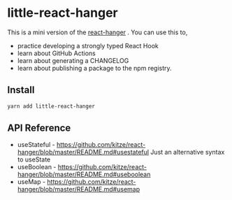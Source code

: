 # little-react-hanger

This is a mini version of the [react-hanger](https://github.com/kitze/react-hanger) .
You can use this to,

- practice developing a strongly typed React Hook
- learn about GitHub Actions
- learn about generating a CHANGELOG
- learn about publishing a package to the npm registry.

## Install

```bash
yarn add little-react-hanger
```

## API Reference

- useStateful - https://github.com/kitze/react-hanger/blob/master/README.md#usestateful
    Just an alternative syntax to useState
- useBoolean - https://github.com/kitze/react-hanger/blob/master/README.md#useboolean
- useMap - https://github.com/kitze/react-hanger/blob/master/README.md#usemap
